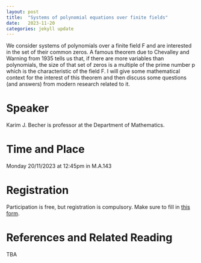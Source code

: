 ```yaml
---
layout: post
title:  "Systems of polynomial equations over finite fields"
date:   2023-11-20
categories: jekyll update
---
```


We consider systems of polynomials over a finite field F and are interested in the set of their common zeros. A famous theorem due to Chevalley and Warning from 1935 tells us that, if there are more variables than polynomials, the size of that set of zeros is a multiple of the prime number p which is the characteristic of the field F.
I will give some mathematical context for the interest of this theorem and then discuss some questions (and answers) from modern research related to it.

# Speaker
Karim J. Becher is professor at the Department of Mathematics.

# Time and Place
Monday 20/11/2023 at 12:45pm in M.A.143

# Registration
Participation is free, but registration is compulsory.
Make sure to fill in [this form](https://forms.gle/Rr8GhMXtmWJZ2Yq28).

# References and Related Reading
TBA
